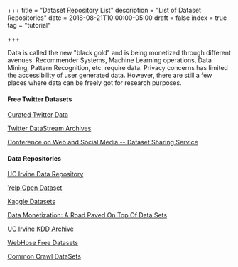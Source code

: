 +++
title = "Dataset Repository List"
description = "List of Dataset Repositories"
date = 2018-08-21T10:00:00-05:00
draft = false
index = true
tag = "tutorial"

+++

Data is called the new "black gold" and is being monetized through different avenues. Recommender Systems, Machine Learning operations, Data Mining, Pattern Recognition, etc. require data. Privacy concerns has limited the accessibility of user generated data. However, there are still a few places where data can be freely got for research purposes. 

#### Free Twitter Datasets

[Curated Twitter Data](http://followthehashtag.com/datasets/)

[Twitter DataStream Archives](https://archive.org/search.php?query=collection%3Atwitterstream&sort=-publicdate)

[Conference on Web and Social Media -- Dataset Sharing Service](https://www.icwsm.org/2015/datasets/datasets/)

#### Data Repositories

[UC Irvine Data Repository](https://archive.ics.uci.edu/ml/index.php)

[Yelp Open Dataset](https://www.yelp.com/dataset)

[Kaggle Datasets](https://www.kaggle.com/datasets)

[Data Monetization: A Road Paved On Top Of Data Sets](https://datascientistinsights.com/2013/02/02/data-monetization-road-paved-on-top-of-data-sets/)

[UC Irvine KDD Archive](http://kdd.ics.uci.edu/)

[WebHose Free Datasets](https://webhose.io/datasets/)

[Common Crawl DataSets](http://commoncrawl.org/the-data/)




